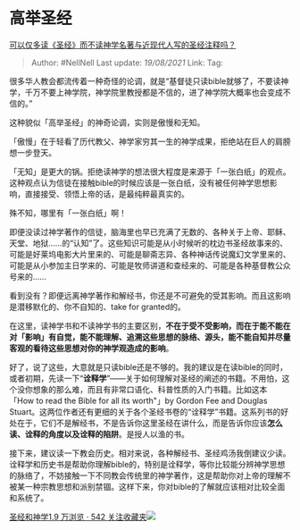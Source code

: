 # 高举圣经
[可以仅多读《圣经》而不读神学名著与近现代人写的圣经注释吗？](https://www.zhihu.com/question/320469255/answer/654636734)

> Author: #NellNell 
> Last update: *19/08/2021* 
> Link:
> Tag: 

很多华人教会都流传着一种奇怪的论调，就是“基督徒只读bible就够了，不要读神学，千万不要上神学院，神学院里教授都是不信的，进了神学院大概率也会变成不信的。”

这种貌似「高举圣经」的神奇论调，实则是傲慢和无知。

「傲慢」在于轻看了历代教父、神学家穷其一生的神学成果，拒绝站在巨人的肩膀想一步登天。

「无知」是更大的锅。拒绝读神学的想法很大程度是来源于「一张白纸」的观点。这种观点认为信徒在接触bible的时候应该是一张白纸，没有被任何神学思想影响，直接接受、领悟上帝的话，是最纯粹最真实的。

殊不知，哪里有「一张白纸」啊！

即便没读过神学著作的信徒，脑海里也早已充满了无数的、各种关于上帝、耶稣、天堂、地狱……的“认知”了。这些知识可能是从小时候听的枕边书圣经故事来的、可能是好莱坞电影大片里来的、可能是聊斋志异、各种神话传说魔幻文学里来的、可能是从小参加主日学来的、可能是牧师讲道和查经来的、可能是各种基督教公众号来的……

看到没有？即便远离神学著作和解经书，你还是不可避免的受其影响。而且这影响是潜移默化的、你不自知的、take for granted的。

在这里，读神学书和不读神学书的主要区别，**不在于受不受影响，而在于能不能在对「影响」有自觉，能不能理解、追溯这些思想的脉络、源头，能不能自知并尽量客观的看待这些思想对你的神学观造成的影响**。

好了，说了这些，大意就是只读bible还是不够的。我的建议是在读bible的同时，或者初期，先读一下“**诠释学**”——关于如何理解对圣经的阐述的书籍。不用怕，这个没你想象的那么难，而且有非常口语化、科普性质的入门书籍。比如这本「How to read the Bible for all its worth"」by Gordon Fee and Douglas Stuart。这两位作者还有更细的关于各个圣经书卷的“诠释学”书籍。这系列书的好处在于，它们不是解经书，不是告诉你这里圣经在讲什么，而是告诉你应该**怎么读、诠释的角度以及诠释的陷阱**。是授人以渔的书。

接下来，建议读一下教会历史。相对来说，各种解经书、圣经鸡汤我倒建议少读。诠释学和历史书是帮助你理解bible的，特别是诠释学，等你比较能分辨神学思想的脉络了，不妨接触一下不同教会传统里的神学著作，这是帮助你对上帝的理解不被某一种宗教思想和派别禁锢。这样下来，你对bible的了解就应该相对比较全面和系统了。

[圣经和神学1.9 万浏览 · 542 关注收藏夹![](https://pic2.zhimg.com/80/v2-b2918ef3f9c19572ba524ac59316a917_1440w.png)](https://www.zhihu.com/collection/313814574)